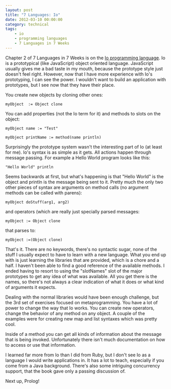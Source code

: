 ```yaml
---
layout: post
title: "7 Languages: Io"
date: 2012-03-10 00:00:00
category: technical
tags:
    - io
    - programming languages
    - 7 Languages in 7 Weeks
---
```

Chapter 2 of 7 Languages in 7 Weeks is on the [Io programming language](http://en.wikipedia.org/wiki/Io_(programming_language)).  Io is a prototypical (like JavaScript) object oriented language.  JavaScript usually gives me a bad taste in my mouth, because the prototype style just doesn't feel right.  However, now that I have more experience with Io's prototyping, I can see the power.  I wouldn't want to build an application with prototypes, but I see now that they have their place.

You create new objects by cloning other ones:

```io
myObject  := Object clone
```

You can add properties (not the Io term for it) and methods to slots on the object:

```io
myObject name := "Test"

myObject printName := method(name println)
```

Surprisingly the prototype system wasn't the interesting part of Io (at least for me).  Io's syntax is as simple as it gets.  All actions happen through message passing.  For example a Hello World program looks like this:

```io
"Hello World" println
```

Seems backwards at first, but what's happening is that "Hello World" is the object and println is the message being sent to it. Pretty much the only two other pieces of syntax are arguments on method calls (no argument methods can be called with parens):

```io
myObject doStuff(arg1, arg2)
```

and operators (which are really just specially parsed messages:

```io
myObject := Object clone
```

that parses to:

```io
myObject :=(Object clone)
```

That's it.  There are no keywords, there's no syntactic sugar, none of the stuff I usually expect to have to learn with a new language. What you end up with is just learning the libraries that are provided, which is a chore and a half.  I haven't been able to find a good reference of the available methods.  I ended having to resort to using the "slotNames" slot of the major prototypes to get any idea of what was available.  All you get there is the names, so there's not always a clear indication of what it does or what kind of arguments it expects.

Dealing with the normal libraries would have been enough challenge, but the 3rd set of exercises focused on metaprogramming.  You have a lot of power to change the way that Io works.  You can create new operators, change the behavior of any method on any object.  A couple of the examples were for creating new map and list syntaxes which was pretty cool.

Inside of a method you can get all kinds of information about the message that is being invoked.  Unfortunately there isn't much documentation on how to access or use that information.

I learned far more from Io than I did from Ruby, but  I don't see Io as a language I would write applications in.  It has a lot to teach, especially if you come from a Java background.  There's also some intriguing concurrency support, that the book gave only a passing discussion of.

Next up, Prolog!
